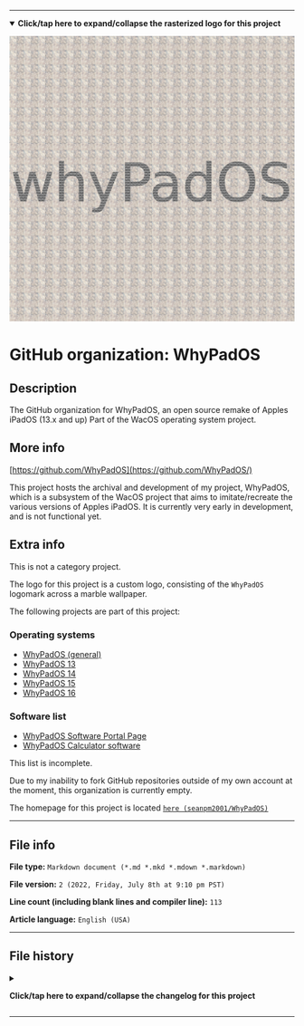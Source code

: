 
***

<!--
<details><summary><b lang="en">Click/tap here to expand/collapse the vectorized logo for this project</b></summary>

![WichCraft_Icon_1024px.svg failed to load. The file may be missing or corrupt. Check the file path for errors first.](/AdditionalInfo/2/WhyPadOS/WichCraft_Icon_1024px.svg)

</details>
!-->

<details open><summary><b lang="en">Click/tap here to expand/collapse the rasterized logo for this project</b></summary>

![WhyPadOS_Logo_1280px_V1_HighCompression.png failed to load. The file may be missing or corrupt. Check the file path for errors first.](/AdditionalInfo/2/WhyPadOS/WhyPadOS_Logo_1280px_V1_HighCompression.png)

</details>

# GitHub organization: WhyPadOS

## Description

The GitHub organization for WhyPadOS, an open source remake of Apples iPadOS (13.x and up) Part of the WacOS operating system project.

## More info

[https://github.com/WhyPadOS](https://github.com/WhyPadOS/)

This project hosts the archival and development of my project, WhyPadOS, which is a subsystem of the WacOS project that aims to imitate/recreate the various versions of Apples iPadOS. It is currently very early in development, and is not functional yet.

## Extra info

This is not a category project.

The logo for this project is a custom logo, consisting of the `WhyPadOS` logomark across a marble wallpaper.

The following projects are part of this project:

### Operating systems

- [WhyPadOS (general)](https://github.com/seanpm2001/WhyPadOS)
- [WhyPadOS 13](https://github.com/seanpm2001/WhyPadOS_13/)
- [WhyPadOS 14](https://github.com/seanpm2001/WhyPadOS_14/)
- [WhyPadOS 15](https://github.com/seanpm2001/WhyPadOS_15/)
- [WhyPadOS 16](https://github.com/seanpm2001/WhyPadOS_16/)

### Software list

- [WhyPadOS Software Portal Page](https://github.com/seanpm2001/WacOS_WhyPadOS_Software/)
- [WhyPadOS Calculator software](https://github.com/seanpm2001/WacOS_WhyPadOS_Software_Calculator/)

This list is incomplete.

Due to my inability to fork GitHub repositories outside of my own account at the moment, this organization is currently empty.

The homepage for this project is located [`here (seanpm2001/WhyPadOS)`](https://github.com/seanpm2001/WhyPadOS/)

<!--
There is no current home repository for this project.
!-->

***

## File info

**File type:** `Markdown document (*.md *.mkd *.mdown *.markdown)`

**File version:** `2 (2022, Friday, July 8th at 9:10 pm PST)`

**Line count (including blank lines and compiler line):** `113`

**Article language:** `English (USA)`

***

## File history

<details><summary><p lang="en"><b>Click/tap here to expand/collapse the changelog for this project</b></p></summary>

<details><summary><p lang="en"><b>Version 1 (2022, Friday, July 8th at 9:05 pm PST)</b></p></summary>

**This version was made by:** [`@seanpm2001`](https://github.com/seanpm2001/)

> Changes:

- [x] Started the file
- [x] Referenced the organization icon (raster)
<!--  - [x] Referenced the organization icon (vector) !-->
- [x] Added the organization description
- [x] Added the `more info` section
- [x] Added the `extra info` section
- [x] Added the `file info` section
- [x] Added the `file history` section
- [ ] No other changes in version 1

</details>

<details><summary><p lang="en"><b>Version 2 (2022, Friday, July 8th at 9:10 pm PST)</b></p></summary>

**This version was made by:** [`@seanpm2001`](https://github.com/seanpm2001/)

> Changes:

- [x] Fixed the broken image link
- [x] Updated the `file info` section
- [x] Updated the `file history` section
- [ ] No other changes in version 2

</details>

</details>

***

